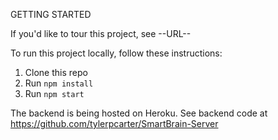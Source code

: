 GETTING STARTED

If you'd like to tour this project, see --URL--

To run this project locally, follow these instructions:
1. Clone this repo
2. Run `npm install`
3. Run `npm start`

The backend is being hosted on Heroku. See backend code at https://github.com/tylerpcarter/SmartBrain-Server
